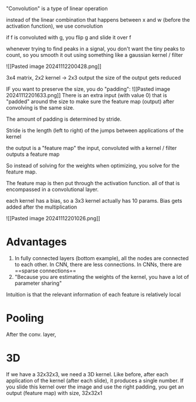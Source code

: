 "Convolution" is a type of linear operation

instead of the linear combination that happens between x and w (before the activation function), we use convolution

if f is convoluted with g, you flip g and slide it over f

whenever trying to find peaks in a signal, you don't want the tiny peaks to count, so you smooth it out using something like a gaussian kernel / filter

![[Pasted image 20241112200428.png]]


3x4 matrix, 2x2 kernel -> 2x3 output
the size of the output gets reduced

IF you want to preserve the size, you do "padding":
![[Pasted image 20241112201633.png]]
There is an extra input (with value 0) that is "padded" around the size to make sure the feature map (output) after convolving is the same size.

The amount of padding is determined by stride.

Stride is the length (left to right) of the jumps between applications of the kernel


the output is a "feature map"
the input, convoluted with a kernel / filter outputs a feature map

So instead of solving for the weights when optimizing, you solve for the feature map.

The feature map is then put through the activation function. all of that is encompassed in a convolutional layer.

each kernel has a bias, so a 3x3 kernel actually has 10 params. 
Bias gets added after the multiplication

![[Pasted image 20241112201026.png]]

# Advantages
1. In fully connected layers (bottom example), all the nodes are connected to each other.
	In CNN, there are less connections. 
	In CNNs, there are ==sparse connections==
2. "Because you are estimating the weights of the kernel, you have a lot of parameter sharing"

Intuition is that the relevant information of each feature is relatively local

# Pooling
After the conv. layer, 


# 3D
If we have a 32x32x3, we need a 3D kernel.
Like before, after each application of the kernel (after each slide), it produces a single number. If you slide this kernel over the image and use the right padding, you get an output (feature map) with size, 32x32x1